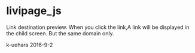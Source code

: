 # livipage_js


Link destination preview.
When you click the link,A link will be displayed in the child screen.
But the same domain only.


k-uehara 2016-9-2
